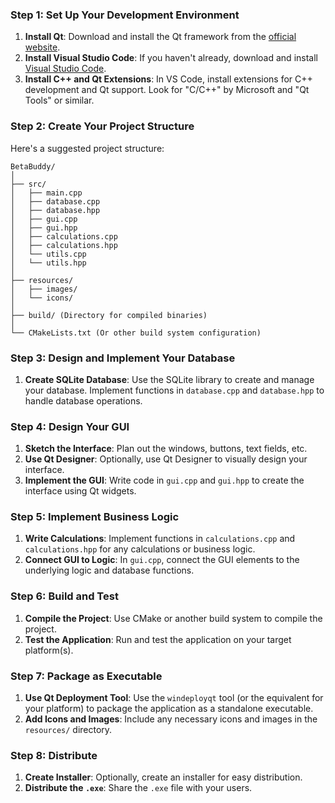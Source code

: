 
### Step 1: Set Up Your Development Environment

1. **Install Qt**: Download and install the Qt framework from the [official website](https://www.qt.io/download).
2. **Install Visual Studio Code**: If you haven't already, download and install [Visual Studio Code](https://code.visualstudio.com/).
3. **Install C++ and Qt Extensions**: In VS Code, install extensions for C++ development and Qt support. Look for "C/C++" by Microsoft and "Qt Tools" or similar.

### Step 2: Create Your Project Structure

Here's a suggested project structure:

```
BetaBuddy/
│
├── src/
│   ├── main.cpp
│   ├── database.cpp
│   ├── database.hpp
│   ├── gui.cpp
│   ├── gui.hpp
│   ├── calculations.cpp
│   ├── calculations.hpp
│   └── utils.cpp
│   └── utils.hpp
│
├── resources/
│   ├── images/
│   └── icons/
│
├── build/ (Directory for compiled binaries)
│
└── CMakeLists.txt (Or other build system configuration)
```

### Step 3: Design and Implement Your Database

1. **Create SQLite Database**: Use the SQLite library to create and manage your database. Implement functions in `database.cpp` and `database.hpp` to handle database operations.

### Step 4: Design Your GUI

1. **Sketch the Interface**: Plan out the windows, buttons, text fields, etc.
2. **Use Qt Designer**: Optionally, use Qt Designer to visually design your interface.
3. **Implement the GUI**: Write code in `gui.cpp` and `gui.hpp` to create the interface using Qt widgets.

### Step 5: Implement Business Logic

1. **Write Calculations**: Implement functions in `calculations.cpp` and `calculations.hpp` for any calculations or business logic.
2. **Connect GUI to Logic**: In `gui.cpp`, connect the GUI elements to the underlying logic and database functions.

### Step 6: Build and Test

1. **Compile the Project**: Use CMake or another build system to compile the project.
2. **Test the Application**: Run and test the application on your target platform(s).

### Step 7: Package as Executable

1. **Use Qt Deployment Tool**: Use the `windeployqt` tool (or the equivalent for your platform) to package the application as a standalone executable.
2. **Add Icons and Images**: Include any necessary icons and images in the `resources/` directory.

### Step 8: Distribute

1. **Create Installer**: Optionally, create an installer for easy distribution.
2. **Distribute the `.exe`**: Share the `.exe` file with your users.
